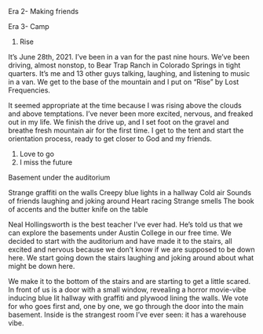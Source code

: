 Era 2- Making friends

Era 3- Camp

1. Rise

It’s June 28th, 2021. I’ve been in a van for the past nine hours. We’ve been driving, almost nonstop, to Bear Trap Ranch in Colorado Springs in tight quarters. It’s me and 13 other guys talking, laughing, and listening to music in a van. We get to the base of the mountain and I put on “Rise” by Lost Frequencies. 

It seemed appropriate at the time because I was rising above the clouds and above temptations. I’ve never been more excited, nervous, and freaked out in my life. We finish the drive up, and I set foot on the gravel and breathe fresh mountain air for the first time. I get to the tent and start the orientation process, ready to get closer to God and my friends. 

1. Love to go
2. I miss the future

Basement under the auditorium

Strange graffiti on the walls
Creepy blue lights in a hallway
Cold air 
Sounds of friends laughing and joking around
Heart racing 
Strange smells 
The book of accents and the butter knife on the table

Neal Hollingsworth is the best teacher I’ve ever had. He’s told us that we can explore the basements under Austin College in our free time. We decided to start with the auditorium and have made it to the stairs, all excited and nervous because we don’t know if we are supposed to be down here. We start going down the stairs laughing and joking around about what might be down here. 

We make it to the bottom of the stairs and are starting to get a little scared. In front of us is a door with a small window, revealing a horror movie-vibe inducing blue lit hallway with graffiti and plywood lining the walls. We vote for who goes first and, one by one, we go through the door into the main basement. Inside is the strangest room I’ve ever seen: it has a warehouse vibe.